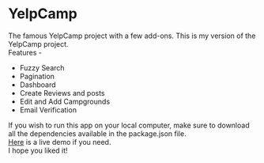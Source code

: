 # YelpCamp
The famous YelpCamp project with a few add-ons.
This is my version of the YelpCamp project.\
Features - 
  - Fuzzy Search
  - Pagination
  - Dashboard
  - Create Reviews and posts
  - Edit and Add Campgrounds
  - Email Verification


If you wish to run this app on your local computer, make sure to download all the dependencies available in the package.json file.\
[Here](https://experience-yelpcamp.herokuapp.com/) is a live demo if you need.\
I hope you liked it!
